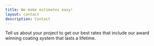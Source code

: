 ```yaml
---
title: We make estimates easy!
layout: contact
description: Contact
---
```


Tell us about your project to get our best rates that include our award winning coating system that lasts a lifetime.

<script type="text/javascript" src="https://form.jotform.com/jsform/233393891913061"></script>
